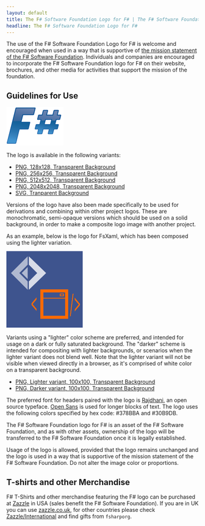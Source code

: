 ```yaml
---
layout: default
title: The F# Software Foundation Logo for F# | The F# Software Foundation
headline: The F# Software Foundation Logo for F#
---
```


The use of the F# Software Foundation Logo for F#  is welcome and encouraged when used in a way
that is supportive of [the mission statement of the F# Software Foundation](foundation.html).
Individuals and companies are encouraged to incorporate the F# Software Foundation 
logo for F# on their website, brochures, and other media for activities that support the mission of the foundation.

## Guidelines for Use

![The F# Software Foundation Logo for F#](/img/logo.png)

The logo is available in the following variants:

 * [PNG, 128x128, Transparent Background](/img/logo/fsharp128.png)
 * [PNG, 256x256, Transparent Background](/img/logo/fsharp256.png)
 * [PNG, 512x512, Transparent Background](/img/logo/fsharp512.png)
 * [PNG, 2048x2048, Transparent Background](/img/logo/fsharp2048.png)
 * [SVG, Tranparent Background](/img/logo/fsharp.svg)

Versions of the logo have also been made specifically to be used for derivations and combining
within other project logos.  These are monochromatic, semi-opaque versions which should be used 
on a solid background, in order to make a composite logo image with another project.

As an example, below is the logo for FsXaml, which has been composed using the lighter variation.

![FsXaml Logo](/img/logo/FsXaml.png)

Variants using a "lighter" color scheme are preferred, and intended for usage on a dark or fully
saturated background.  The "darker" scheme is intended for compositing with lighter backgrounds, 
or scenarios when the lighter variant does not blend well. Note that the lighter variant will
not be visible when viewed directly in a browser, as it's comprised of white color on a transparent
background.

 * [PNG, Lighter variant, 100x100, Transparent Background](/img/logo/fsharp100mclight.png) 
 * [PNG, Darker variant, 100x100, Transparent Background](/img/logo/fsharp100mcdark.png)

The preferred font for headers paired with the logo is [Rajdhani](https://www.google.com/fonts/specimen/Rajdhani), 
an open source typeface.  [Open Sans](https://www.google.com/fonts/specimen/Open+Sans) is used for longer blocks of text.  The logo uses the following colors specified by hex code: #378BBA and #30B9DB.

The F# Software Foundation logo for F# is an asset of the F# Software Foundation, and as with other
assets, ownership of the logo will be transferred to the F# Software Foundation once it is legally established.

Usage of the logo is allowed, provided that the logo remains unchanged and the logo is used in a way that is supportive of the mission statement of the F# Software Foundation. Do not alter the image color or proportions.


## T-shirts and other Merchandise

F# T-Shirts and other merchandise featuring the F# logo can be purchased at [Zazzle](http://www.zazzle.com/fsharporg/gifts) in USA (sales benefit the F# Software Foundation). If you are in UK you can use [zazzle.co.uk](http://www.zazzle.co.uk/fsharporg/gifts), for other countries please check [Zazzle/International](http://www.zazzle.co.uk/international) and find gifts from `fsharporg`.